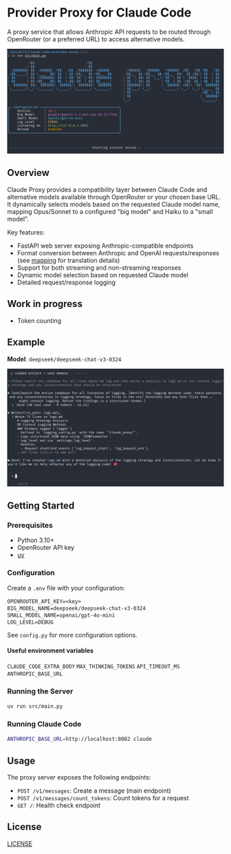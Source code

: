 # Provider Proxy for Claude Code

A proxy service that allows Anthropic API requests to be routed through OpenRouter (or a preferred URL) to access alternative models.

![Claude Proxy Logo](docs/cover.png)

## Overview

Claude Proxy provides a compatibility layer between Claude Code and alternative models available through OpenRouter or your chosen base URL. It dynamically selects models based on the requested Claude model name, mapping Opus/Sonnet to a configured "big model" and Haiku to a "small model".

Key features:

- FastAPI web server exposing Anthropic-compatible endpoints
- Format conversion between Anthropic and OpenAI requests/responses
  (see [mapping](docs/mapping.md) for translation details)
- Support for both streaming and non-streaming responses
- Dynamic model selection based on requested Claude model
- Detailed request/response logging

## Work in progress

- Token counting

## Example

**Model**: `deepseek/deepseek-chat-v3-0324`

![Claude Proxy Example](docs/example.png)

## Getting Started

### Prerequisites

- Python 3.10+
- OpenRouter API key
- [uv](https://github.com/astral-sh/uv)

### Configuration

Create a `.env` file with your configuration:

```env
OPENROUTER_API_KEY=<key>
BIG_MODEL_NAME=deepseek/deepseek-chat-v3-0324
SMALL_MODEL_NAME=openai/gpt-4o-mini
LOG_LEVEL=DEBUG
```

See `config.py` for more configuration options.

#### Useful environment variables

`CLAUDE_CODE_EXTRA_BODY`
`MAX_THINKING_TOKENS`
`API_TIMEOUT_MS`
`ANTHROPIC_BASE_URL`

### Running the Server

```bash
uv run src/main.py
```

### Running Claude Code

```bash
ANTHROPIC_BASE_URL=http://localhost:8082 claude
```

## Usage

The proxy server exposes the following endpoints:

- `POST /v1/messages`: Create a message (main endpoint)
- `POST /v1/messages/count_tokens`: Count tokens for a request
- `GET /`: Health check endpoint

## License

[LICENSE](./LICENSE)
